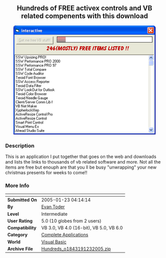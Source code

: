 ﻿<div align="center">

## Hundreds of FREE activex controls and VB related compenents with this download

<img src="PIC200512341942480.gif">
</div>

### Description

This is an application I put together that goes on the web and downloads and lists the links to thousands of vb related software and more. Not all the items are free but enouph are that you ll be busy "unwrapping" your new christmas presents for weeks to come!!
 
### More Info
 


<span>             |<span>
---                |---
**Submitted On**   |2005-01-23 04:14:14
**By**             |[Evan Toder](https://github.com/Planet-Source-Code/PSCIndex/blob/master/ByAuthor/evan-toder.md)
**Level**          |Intermediate
**User Rating**    |5.0 (10 globes from 2 users)
**Compatibility**  |VB 3\.0, VB 4\.0 \(16\-bit\), VB 5\.0, VB 6\.0
**Category**       |[Complete Applications](https://github.com/Planet-Source-Code/PSCIndex/blob/master/ByCategory/complete-applications__1-27.md)
**World**          |[Visual Basic](https://github.com/Planet-Source-Code/PSCIndex/blob/master/ByWorld/visual-basic.md)
**Archive File**   |[Hundreds\_o1843191232005\.zip](https://github.com/Planet-Source-Code/evan-toder-hundreds-of-free-activex-controls-and-vb-related-compenents-with-this-download__1-58450/archive/master.zip)








